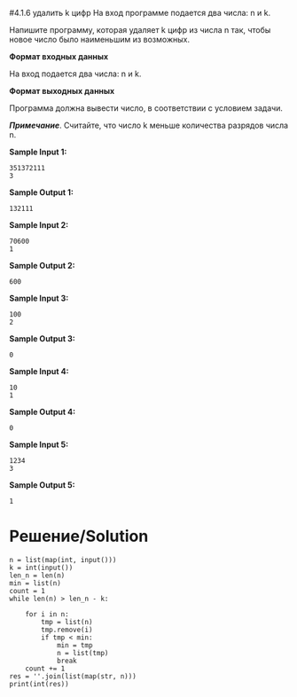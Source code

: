 #4.1.6 удалить k цифр
На вход программе подается два числа: n и k.

Напишите программу, которая удаляет k цифр из числа n так, чтобы новое число было наименьшим из возможных.

**Формат входных данных**

На вход подается два числа: n и k.

**Формат выходных данных**

Программа должна вывести число, в соответствии с условием задачи.

_**Примечание**_. Считайте, что число k меньше количества разрядов числа n.

**Sample Input 1:**
```
351372111
3
```
**Sample Output 1:**
```
132111
```
**Sample Input 2:**
```
70600
1
```
**Sample Output 2:**
```
600
```
**Sample Input 3:**
```
100
2
```
**Sample Output 3:**
```
0
```
**Sample Input 4:**
```
10
1
```
**Sample Output 4:**
```
0
```
**Sample Input 5:**
```
1234
3
```
**Sample Output 5:**
```
1
```
# Решение/Solution

```
n = list(map(int, input()))
k = int(input())
len_n = len(n)
min = list(n)
count = 1
while len(n) > len_n - k:

    for i in n:
        tmp = list(n)
        tmp.remove(i)
        if tmp < min:
            min = tmp
            n = list(tmp)
            break
    count += 1
res = ''.join(list(map(str, n)))
print(int(res))
```
